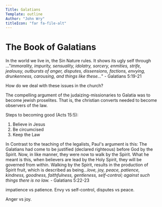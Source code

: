 ```yaml
---
Title: Galatians
Template: outline
Author: "John Wry"
titleIcon: "far fa-file-alt"
---
```


# The Book of Galatians

In the world we live in, the Sin Nature rules. It shows its ugly self through ..."*immorality, impurity, sensuality, idolatry, sorcery, enmities, strife, jealousy, outbursts of anger, disputes, dissensions, factions, envying, drunkenness, carousing, and things like these...*" - Galatians 5:19-21

How do we deal with these issues in the church? 

The compelling argument of the judaizing-missionaries to Galatia was to become jewish proselites. That is, the christian converts needed to become observers of the law. 

Steps to becoming good (Acts 15:5): 

1. Believe in Jesus
2. Be circumcised
3. Keep the Law 

In Contrast to the teaching of the legalists, Paul's argument is this: The Galatians had come to be justified (declared righteous) before God by the Spirit. Now, in like manner, they were now to walk by the Spirit.  What he meant is this, when believers are lead by the Holy Spirit, they will be governed from within. Walking by the Spirit, results in the production of Spirit fruit, which is described as being...*love, joy, peace, patience, kindness, goodness, faithfulness, gentleness, self-control; against such things there is no law.* - Galatians 5:22-23

impatience vs patience. Envy vs self-control, disputes vs peace. 

Anger vs joy. 